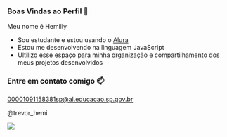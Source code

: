 ### Boas Vindas ao Perfil 💚

Meu nome é Hemilly

- Sou estudante e estou usando o [Alura](https://www.alura.com.br) 
- Estou me desenvolvendo na linguagem JavaScript
- Ultilizo esse espaço para minha organização e compartilhamento dos meus projetos desenvolvidos

### Entre em contato comigo 📫

00001091158381sp@al.educacao.sp.gov.br

@trevor_hemi

![](https://media1.tenor.com/m/sYkrAP5i2EAAAAAC/eri-boku-no-hero-academia.gif)
